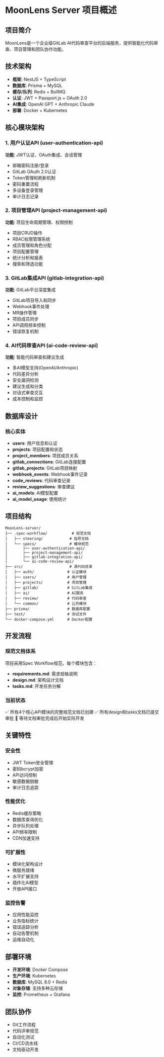 # MoonLens Server 项目概述

## 项目简介
MoonLens是一个企业级GitLab AI代码审查平台的后端服务，提供智能化代码审查、项目管理和团队协作功能。

## 技术架构
- **框架**: NestJS + TypeScript
- **数据库**: Prisma + MySQL
- **缓存/队列**: Redis + BullMQ
- **认证**: JWT + Passport.js + OAuth 2.0
- **AI集成**: OpenAI GPT + Anthropic Claude
- **部署**: Docker + Kubernetes

## 核心模块架构

### 1. 用户认证API (user-authentication-api)
**功能**: JWT认证、OAuth集成、会话管理
- 邮箱密码注册/登录
- GitLab OAuth 2.0认证
- Token管理和刷新机制
- 密码重置流程
- 多设备登录管理
- 审计日志记录

### 2. 项目管理API (project-management-api) 
**功能**: 项目生命周期管理、权限控制
- 项目CRUD操作
- RBAC权限管理系统
- 成员管理和角色分配
- 项目配置管理
- 统计分析和报表
- 搜索和筛选功能

### 3. GitLab集成API (gitlab-integration-api)
**功能**: GitLab平台深度集成
- GitLab项目导入和同步
- Webhook事件处理
- MR操作管理
- 项目成员同步
- API调用频率控制
- 错误恢复机制

### 4. AI代码审查API (ai-code-review-api)
**功能**: 智能代码审查和建议生成
- 多AI模型支持(OpenAI/Anthropic)
- 代码差异分析
- 安全漏洞检测
- 建议生成和分类
- 对话式审查交互
- 成本控制和监控

## 数据库设计

### 核心实体
- **users**: 用户信息和认证
- **projects**: 项目配置和状态
- **project_members**: 项目成员关系
- **gitlab_connections**: GitLab连接配置
- **gitlab_projects**: GitLab项目映射
- **webhook_events**: Webhook事件记录
- **code_reviews**: 代码审查记录
- **review_suggestions**: 审查建议
- **ai_models**: AI模型配置
- **ai_model_usage**: 使用统计

## 项目结构
```
MoonLens-server/
├── .spec-workflow/           # 规范文档
│   ├── steering/            # 指导文档
│   └── specs/               # 模块规范
│       ├── user-authentication-api/
│       ├── project-management-api/
│       ├── gitlab-integration-api/
│       └── ai-code-review-api/
├── src/                     # 源代码目录
│   ├── auth/               # 认证模块
│   ├── users/              # 用户管理
│   ├── projects/           # 项目管理
│   ├── gitlab/             # GitLab集成
│   ├── ai/                 # AI服务
│   ├── review/             # 代码审查
│   └── common/             # 公共模块
├── prisma/                 # 数据库配置
├── test/                   # 测试文件
└── docker-compose.yml      # Docker配置
```

## 开发流程

### 规范文档体系
项目采用Spec Workflow规范，每个模块包含：
- **requirements.md**: 需求规格说明
- **design.md**: 架构设计文档
- **tasks.md**: 开发任务分解

### 当前状态
✅ 所有4个核心API模块的完整规范文档已创建
✅ 所有design和tasks文档已提交审批
🔄 等待文档审批完成后开始实际开发

## 关键特性

### 安全性
- JWT Token安全管理
- 密码bcrypt加密
- API访问控制
- 敏感数据脱敏
- 审计日志追踪

### 性能优化
- Redis缓存策略
- 数据库查询优化
- 异步队列处理
- API频率限制
- CDN加速支持

### 可扩展性
- 模块化架构设计
- 微服务就绪
- 水平扩展支持
- 插件化AI模型
- 开放API接口

### 监控告警
- 应用性能监控
- 业务指标统计
- 错误追踪分析
- 自动告警机制
- 运维自动化

## 部署环境
- **开发环境**: Docker Compose
- **生产环境**: Kubernetes
- **数据库**: MySQL 8.0 + Redis
- **对象存储**: 支持多种云存储
- **监控**: Prometheus + Grafana

## 团队协作
- Git工作流程
- 代码评审规范  
- 自动化测试
- CI/CD流水线
- 文档驱动开发